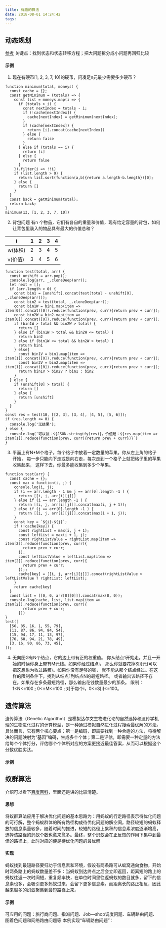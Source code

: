 ```yaml
---
title: 有趣的算法
date: 2018-08-01 14:24:42
tags:
---
```


## 动态规划
[参考](http://www.hawstein.com/posts/dp-novice-to-advanced.html)
关键点：找到状态和状态转移方程；把大问题拆分成小问题再回归比较
#### 示例
1. 现在有硬币[1, 2, 3, 7, 10]的硬币，问凑足n元最少需要多少硬币？
```
function minimum(total, moneys) {
  const cache = {};
  const getMinimum = (totals) => {
    const list = moneys.map(i => {
      if (totals > i) {
        const nextIndex = totals - i;
        if (!cache[nextIndex]) {
          cache[nextIndex] = getMinimum(nextIndex);
        }
        if (cache[nextIndex]) {
          return [i].concat(cache[nextIndex])
        } else {
          return false
        }
      } else if (totals == i) {
        return [i]
      } else {
        return false
      }
    }).filter(i => !!i)
    if (list.length > 0) {
      return list.sort(function(a,b){return a.length-b.length})[0];
    } else {
      return []
    }
  }
  const back = getMinimum(total);
  return back;
}
minimum(13, [1, 2, 3, 7, 10])
```

2. 背包问题
有n 个物品，它们有各自的重量和价值，现有给定容量的背包，如何让背包里装入的物品具有最大的价值总和？

|i|1|2|3|4|
| - | - | - | - | - |
|w(体积)|2|3|4|5|
|v(价值)|3|4|5|6|

```
function test(total, arr) {
  const unshift = arr.pop();
  console.log(arr, _.cloneDeep(arr));
  let next = [];
  if (arr.length > 0) {
    const bin1 = [unshift].concat(test(total - unshift[0], _.cloneDeep(arr)));
    const bin2 = test(total, _.cloneDeep(arr));
    const bin1W = bin1.map(item => item[0]).concat([0]).reduce(function(prev, curr){return prev + curr});
    const bin2W = bin2.map(item => item[0]).concat([0]).reduce(function(prev, curr){return prev + curr});
    if (bin1W > total && bin2W > total) {
      return []
    } else if (bin1W > total && bin2W <= total) {
      return bin2
    } else if (bin1W <= total && bin2W > total) {
      return bin1
    } else{
      const bin1V = bin1.map(item => item[1]).concat([0]).reduce(function(prev, curr){return prev + curr});
      const bin2V = bin2.map(item => item[1]).concat([0]).reduce(function(prev, curr){return prev + curr});
      return bin1V > bin2V ? bin1 : bin2
    }
  } else {
    if (unshift[0] > total) {
      return []
    } else {
      return [unshift]
    }
  }
}
const res = test(10, [[2, 3], [3, 4], [4, 5], [5, 6]]);
if (res.length <= 0) {
  console.log('无结果');
} else {
  console.log(`可以装：${JSON.stringify(res)}，价值是：${res.map(item => item[1]).reduce(function(prev, curr){return prev + curr})}`)
}
```

3. 平面上有N*M个格子，每个格子中放着一定数量的苹果。你从左上角的格子开始， 每一步只能向下走或是向右走，每次走到一个格子上就把格子里的苹果收集起来， 这样下去，你最多能收集到多少个苹果。
```
function test(arr) {
  const cache = {};
  const max = function(i, j) {
    console.log(i, j);
    if (i == arr.length - 1 && j == arr[0].length -1 ) {
      return [[i, j, arr[i][j]]]
    } else if (i == arr.length -1 ) {
      return [[i, j, arr[i][j]]].concat(max(i, j + 1));
    } else if (j == arr[0].length -1 ) {
      return [[i, j, arr[i][j]]].concat(max(i + 1, j));
    }
    const key = `${i}-${j}`;
    if (!cache[key]) {
      const rightList = max(i, j + 1);
      const leftList = max(i + 1, j);
      const rightListValue = rightList.map(item => item[2]).reduce(function(prev, curr){
        return prev + curr;
      });
      const leftListValue = leftList.map(item => item[2]).reduce(function(prev, curr){
        return prev + curr;
      });;
      cache[key] = [[i, j, arr[i][j]]].concat(rightListValue > leftListValue ? rightList: leftList);
    }
    return cache[key]
  }
  const list = [[0, 0, arr[0][0]]].concat(max(0, 0));
  console.log(cache, list, list.map(item => item[2]).reduce(function(prev, curr){
        return prev + curr;
      }))
}
test([
  [56, 85, 16, 1, 55, 79],
  [11, 87, 86, 94, 84, 54],
  [15, 94, 17, 11, 13, 97],
  [76, 60, 94, 21, 78, 49],
  [3, 16, 90, 86, 73, 45],
]);
```
4. 无向图G有N个结点，它的边上带有正的权重值。
你从结点1开始走，并且一开始的时候你身上带有M元钱。如果你经过结点i， 那么你就要花掉S[i]元(可以把这想象为收过路费)。如果你没有足够的钱， 就不能从那个结点经过。在这样的限制条件下，找到从结点1到结点N的最短路径。 或者输出该路径不存在。如果存在多条最短路径，那么输出花钱数量最少的那条。 限制：1<N<=100 ; 0<=M<=100 ; 对于每个i，0<=S[i]<=100。


## 遗传算法
遗传算法（Genetic Algorithm）是模拟达尔文生物进化论的自然选择和遗传学机理的生物进化过程的计算模型，是一种通过模拟自然进化过程搜索最优解的方法。
具体而言，它有两个核心要点：第一是编码，即需要找到一种合适的方法，将待解决的问题映射为“基因”编码，生成多个个体；第二是评估，即需要一种定量的方法给每个个体打分，评估哪个个体所对应的方案更接近最佳答案，从而可以根据这个分数优胜劣汰。
#### 示例


## 蚁群算法
介绍可以看下[百度百科](https://baike.baidu.com/item/%E8%9A%81%E7%BE%A4%E7%AE%97%E6%B3%95/9646604?fr=aladdin)，里面还是讲的比较清楚。
#### 思想
将蚁群算法应用于解决优化问题的基本思路为：用蚂蚁的行走路径表示待优化问题的可行解，整个蚂蚁群体的所有路径构成待优化问题的解空间。路径较短的蚂蚁释放的信息素量较多，随着时间的推进，较短的路径上累积的信息素浓度逐渐增高，选择该路径的蚂蚁个数也愈来愈多。最终，整个蚂蚁会在正反馈的作用下集中到最佳的路径上，此时对应的便是待优化问题的最优解
#### 实现
蚂蚁找到最短路径要归功于信息素和环境，假设有两条路可从蚁窝通向食物，开始时两条路上的蚂蚁数量差不多：当蚂蚁到达终点之后会立即返回，距离短的路上的蚂蚁往返一次时间短，重复频率快，在单位时间里往返蚂蚁的数目就多，留下的信息素也多，会吸引更多蚂蚁过来，会留下更多信息素。而距离长的路正相反，因此越来越多的蚂蚁聚集到最短路径上来。
#### 示例
可应用的问题：旅行商问题、指派问题、Job—shop调度问题、车辆路由问题、图着色问题和网络路由问题等
本例实现“车辆路由问题”：
```

```